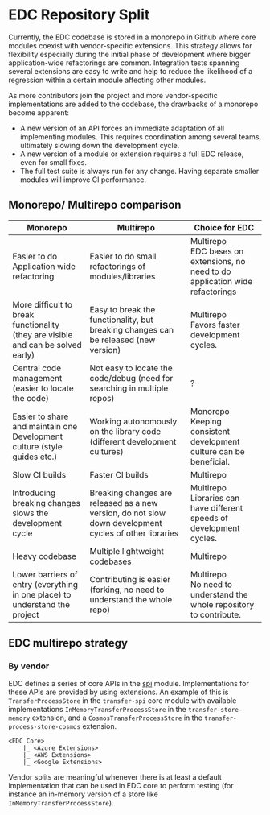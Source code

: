 # EDC Repository Split

Currently, the EDC codebase is stored in a monorepo in Github where core modules coexist with vendor-specific extensions. This strategy allows for flexibility especially during the initial phase of development where bigger application-wide refactorings are common. Integration tests spanning several extensions are easy to write and help to reduce the likelihood of a regression within a certain module affecting other modules. 

As more contributors join the project and more vendor-specific implementations are added to the codebase, the drawbacks of a monorepo become apparent:

- A new version of an API forces an immediate adaptation of all implementing modules. This requires coordination among several teams, ultimately slowing down the development cycle.
- A new version of a module or extension requires a full EDC release, even for small fixes.
- The full test suite is always run for any change. Having separate smaller modules will improve CI performance.

## Monorepo/ Multirepo comparison

| Monorepo         | Multirepo     | Choice for EDC |
|--------------|-----------|------------|
| Easier to do Application wide refactoring | Easier to do small refactorings of modules/libraries     | Multirepo <br/>EDC bases on extensions, no need to do application wide refactorings  |
| More difficult to break functionality </br>(they are visible and can be solved early) | Easy to break the functionality, but breaking changes can be released (new version) | Multirepo <br> Favors faster development cycles. |
| Central code management (easier to locate the code) | Not easy to locate the code/debug (need for searching in multiple repos) | ? |
| Easier to share and maintain one Development culture (style guides etc.) | Working autonomously on the library code (different development cultures) | Monorepo <br>Keeping consistent development culture can be beneficial. |
| Slow CI builds | Faster CI builds | Multirepo |
| Introducing breaking changes slows the development cycle | Breaking changes are released as a new version, do not slow down development cycles of other libraries | Multirepo <br> Libraries can have different speeds of development cycles. |
| Heavy codebase | Multiple lightweight codebases  | Multirepo |
| Lower barriers of entry (everything in one place) to understand the project | Contributing is easier (forking, no need to understand the whole repo) | Multirepo </br>No need to understand the whole repository to contribute. |

## EDC multirepo strategy

### By vendor

EDC defines a series of core APIs in the [spi](../../../../spi) module. Implementations for these APIs are provided by using extensions. An example of this is `TransferProcessStore` in the `transfer-spi` core module with available implementations `InMemoryTransferProcessStore` in the `transfer-store-memory` extension, and a `CosmosTransferProcessStore` in the `transfer-process-store-cosmos` extension.

```
<EDC Core>
    |_ <Azure Extensions>
    |_ <AWS Extensions>
    |_ <Google Extensions>
```

Vendor splits are meaningful whenever there is at least a default implementation that can be used in EDC core to perform testing (for instance an in-memory version of a store like `InMemoryTransferProcessStore`).



